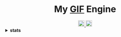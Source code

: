 <h1 align="center">My <a href="https://glyb.github.io" target="_blank">GIF</a> Engine</h1>
<div align="center">
  <a href="https://discord.gg/FVVhEG5y2g">
  <img alt="Discord" width="20px" src="https://raw.githubusercontent.com/peterthehan/peterthehan/master/assets/discord.svg" />
  </a>
  <a href="#">
  <img alt="LinkedIN" width="20px" src="https://raw.githubusercontent.com/peterthehan/peterthehan/master/assets/linkedin.svg" />
  </a>
</div>

<details close="true">
  <summary><b>stats</b></summary>
 <!--START_SECTION:waka-->

```text
From: 25 December 2022 - To: 31 December 2022

Python                           ███████████████████████░░   91.85 %
HTML                             █▒░░░░░░░░░░░░░░░░░░░░░░░   04.97 %
JavaScript                       ▒░░░░░░░░░░░░░░░░░░░░░░░░   01.78 %
GitIgnore file                   ▒░░░░░░░░░░░░░░░░░░░░░░░░   01.40 %
```

<!--END_SECTION:waka-->
 </details>




 
